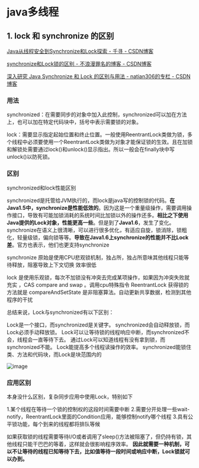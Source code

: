 # java多线程

## 1. lock 和 synchronize 的区别

[Java从线程安全到Synchronize和Lock探索 - 千寻 - CSDN博客](https://blog.csdn.net/alex_xfboy/article/details/22810249)

[synchronize和Lock锁的区别 - 不浪漫罪名的博客 - CSDN博客](https://blog.csdn.net/ji519974770/article/details/79736049)

[深入研究 Java Synchronize 和 Lock 的区别与用法 - natian306的专栏 - CSDN博客](https://blog.csdn.net/natian306/article/details/18504111)

### 用法
synchronized：在需要同步的对象中加入此控制，synchronized可以加在方法上，也可以加在特定代码块中，括号中表示需要锁的对象。
 
lock：需要显示指定起始位置和终止位置。一般使用ReentrantLock类做为锁，多个线程中必须要使用一个ReentrantLock类做为对象才能保证锁的生效。且在加锁和解锁处需要通过lock()和unlock()显示指出。所以一般会在finally块中写unlock()以防死锁。
 
### 区别
 
synchronized和lock性能区别

synchronized是托管给JVM执行的，而lock是java写的控制锁的代码。**在Java1.5中，synchronize是性能低效的**。因为这是一个重量级操作，需要调用操作接口，导致有可能加锁消耗的系统时间比加锁以外的操作还多。**相比之下使用Java提供的Lock对象，性能更高一些**。但是到了**Java1.6**，发生了变化。synchronize在语义上很清晰，可以进行很多优化，有适应自旋，锁消除，锁粗化，轻量级锁，偏向锁等等。**导致在Java1.6上synchronize的性能并不比Lock差**。官方也表示，他们也更支持synchronize

synchronize 原始是使用CPU悲观锁机制，独占所，独占所意味其他线程只能等待释放，阻塞导致上下文切换 效率很低

lock 是使用乐观锁，每次不加锁没有冲突去完成某项操作，如果因为冲突失败就充实  ，CAS compare and swap  。调用cpu特殊指令   ReentrantLock 获得锁的方法就是 compareAndSetState   是非阻塞算法。自动更新共享数据，检测到其他程序的干扰


总结来说，Lock与synchronized有以下区别：

Lock是一个接口，而synchronized是关键字。
synchronized会自动释放锁，而Lock必须手动释放锁。
Lock可以让等待锁的线程响应中断，而synchronized不会，线程会一直等待下去。
通过Lock可以知道线程有没有拿到锁，而synchronized不能。
Lock能提高多个线程读操作的效率。
synchronized能锁住类、方法和代码块，而Lock是块范围内的


![image](http://static.lovedata.net/jpg/2018/12/12/f203517265596470923384d842ecdf3a.jpg)

### 应用区别

本身没什么区别，复杂同步应用中使用Lock，特别如下

1.某个线程在等待一个锁的控制权的这段时间需要中断
2.需要分开处理一些wait-notify，ReentrantLock里面的Condition应用，能够控制notify哪个线程
3.具有公平锁功能，每个到来的线程都将排队等候

 
 如果获取锁的线程需要等待I/O或者调用了sleep()方法被阻塞了，但仍持有锁，其他线程只能干巴巴的等着，这样就会很影响程序效率。
**因此就需要一种机制，可以不让等待的线程已知等待下去，比如值等待一段时间或响应中断，Lock锁就可以办到。**